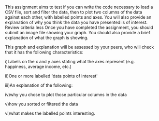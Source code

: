 This assignment aims to test if you can write the code necessary to load a CSV file, sort and filter the data, then to plot two columns of the data against each other, with labelled points and axes.
You will also provide an explanation of why you think the data you have presented is of interest. 
Review criteria
less 
Once you have completed the assignment, you should submit an image file showing your graph. You should also provide a brief explanation of what the graph is showing.

This graph and explanation will be assessed by your peers, who will check that it has the following characteristics:

i)Labels on the x and y axes stating what the axes represent (e.g. happiness, average income, etc.)

ii)One or more labelled 'data points of interest'

iii)An explanation of the following:

iv)why you chose to plot those particular columns in the data

v)how you sorted or filtered the data

vi)what makes the labelled points interesting. 
